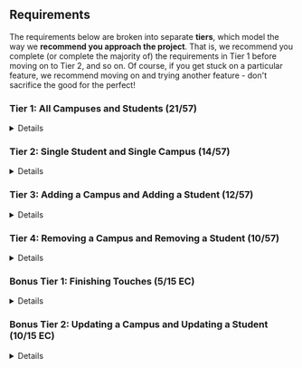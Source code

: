 ## Requirements

The requirements below are broken into separate **tiers**, which model the way we **recommend you approach the project**. That is, we recommend you complete (or complete the majority of) the requirements in Tier 1 before moving on to Tier 2, and so on. Of course, if you get stuck on a particular feature, we recommend moving on and trying another feature - don't sacrifice the good for the perfect!

### Tier 1: All Campuses and Students (21/57)

<details>

#### Backend

- [--] Write a `campuses` model with the following information:
  - [--] name - not empty or null
  - [--] imageUrl - with a default value
  - [--] address - not empty or null
  - [--] description - extremely large text
- [--] Write a `students` model with the following information:
  - [--] firstName - not empty or null
  - [--] lastName - not empty or null
  - [--] email - not empty or null; must be a valid email
  - [--] imageUrl - with a default value
  - [--] gpa - decimal between 0.0 and 4.0
- [--] Students may be associated with at most one campus. Likewise, campuses may be associated with many students

- [--] Write a route to serve up all students
- [--] Write a route to serve up all campuses

#### Frontend
- [--] Write a campuses sub-reducer to manage campuses in your Redux store
- [--] Write a students sub-reducer to manage students in your Redux store
- [--] Write a component to display a list of all campuses (just their names and images)
- [--] Write a component to display a list of all students (just their names)
- [--] Display the all-campuses component when the url matches `/campuses`
- [--] Display the all-students component when the url matches `/students`
- [--] Add a links to the navbar that can be used to navigate to the all-campuses view and the all-students view

Congrats! You have completed your first vertical slice! Make sure to `commit -m "Feature: Get All Campuses and Students"` before moving on (see `RUBRIC.md` - points are awarded/deducted for a proper git workflow)!

</details>

### Tier 2: Single Student and Single Campus (14/57)

<details>

#### Backend

- [--] Write a route to serve up a single campus (based on its id), _including that campuses' students_
- [--] Write a route to serve up a single student (based on their id), _including that student's campus_

#### Frontend
- [--] Write a component to display a single campus with the following information:
  - [--] The campus's name, image, address and description
  - [--] A list of the names of all students in that campus (or a helpful message if it doesn't have any students)
- [--] Display the appropriate campus's info when the url matches `/campuses/:campusId`
- [--] Clicking on a campus from the all-campuses view should navigate to show that campus in the single-campus view

- [--] Write a component to display a single student with the following information:
  - [--] The student's full name, email, image, and gpa
  - [--] The name of their campus (or a helpful message if they don't have one)
- [--] Display the appropriate student when the url matches `/students/:studentId`
- [--] Clicking on a student from the all-students view should navigate to show that student in the single-student view

- [--] Clicking on the name of a student in the single-campus view should navigate to show that student in the single-student view
- [--] Clicking on the name of a campus in the single-student view should navigate to show that campus in the single-campus view

Congrats! You have completed your second vertical slice! Make sure to `commit -m "Feature: Get Single Campus and Student"` before moving on (see `RUBRIC.md` - points are awarded/deducted for a proper git workflow)!


</details>

### Tier 3: Adding a Campus and Adding a Student (12/57)

<details>

#### Backend

- [ ] Write a route to add a new campus
- [ ] Write a route to add a new student

#### Frontend

- [ ] Write a component to display a form for adding a new campus that contains inputs for _at least_ the name and address.
- [ ] Display this component EITHER as part of the all-campuses view, or as its own view
- [ ] Submitting the form with a valid name/address should:
  - [ ] Make an AJAX request that causes the new campus to be persisted in the database
  - [ ] Add the new campus to the list of campuses without needing to refresh the page

- [ ] Write a component to display a form for adding a new student that contains inputs for _at least_ first name, last name and email
- [ ] Display this component EITHER as part of the all-students view, or as its own view
- [ ] Submitting the form with a valid first name/last name/email should:
  - [ ] Make an AJAX request that causes the new student to be persisted in the database
  - [ ] Add the new student to the list of students without needing to refresh the page

Congrats! You have completed your third vertical slice! Make sure to `commit -m "Feature: Add Campus and Student"` before moving on (see `RUBRIC.md` - points are awarded/deducted for a proper git workflow)!


</details>

### Tier 4: Removing a Campus and Removing a Student (10/57)

<details>

#### Backend

- [ ] Write a route to remove a campus (based on its id)
- [ ] Write a route to remove a student (based on their id)

#### Frontend

- [ ] In the all-campuses view, include an `X` button next to each campus
- [ ] Clicking the `X` button should:
  - [ ] Make an AJAX request that causes that campus to be removed from database
  - [ ] Remove the campus from the list of campuses without needing to refresh the page

- [ ] In the all-students view, include an `X` button next to each student
- [ ] Clicking the `X` button should:
  - [ ] Make an AJAX request that causes that student to be removed from database
  - [ ] Remove the student from the list of students without needing to refresh the page

Congrats! You have completed your fourth vertical slice! Make sure to `commit -m "Feature: Remove Campus and Student"` before moving on (see `RUBRIC.md` - points are awarded/deducted for a proper git workflow)!


</details>

### Bonus Tier 1: Finishing Touches (5/15 EC)

<details>

- [ ] If a user attempts to add a new student or campus without a required field, a helpful message should be displayed
- [ ] If a user attempts to access a page that doesn't exist (ex. `/cafeteria`), a helpful "not found" message should be displayed
- [ ] If a user attempts to view a student/campus that doesn't exist, a helpful message should be displayed
- [ ] Whenever a component needs to wait for data to load from the server, a "loading" message should be displayed until the data is available
- [ ] Overall, the app is spectacularly styled and visually stunning

</details>

### Bonus Tier 2: Updating a Campus and Updating a Student (10/15 EC)

<details>

#### Backend

- [ ] Write a route to update an existing campus
- [ ] Write a route to update an existing student

#### Frontend

- [ ] Write a component to display a form updating _at least_ a campus's name and address
- [ ] Display this component as part of the single-campus view
- Submitting the form with a valid name/address should:
  - [ ] Make an AJAX request that causes that campus to be updated in the database
  - [ ] Update the campus in the current view without needing to refresh the page

- [ ] Write a component to display a form updating _at least_ a student's first and last names, and email
- [ ] Display this component as part of the single-student view
- Submitting the form with a valid name/address should:
  - [ ] Make an AJAX request that causes that student to be updated in the database
  - [ ] Update the student in the current view without needing to refresh the page

</details>
